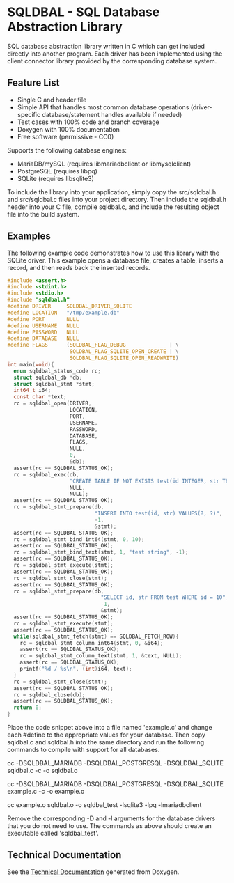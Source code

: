 # SQLDBAL - SQL Database Abstraction Library
SQL database abstraction library written in C which can get included
directly into another program. Each driver has been implemented
using the client connector library provided by the corresponding
database system.

## Feature List
* Single C and header file
* Simple API that handles most common database operations
  (driver-specific database/statement handles available if needed)
* Test cases with 100% code and branch coverage
* Doxygen with 100% documentation
* Free software (permissive - CC0)

Supports the following database engines:
* MariaDB/mySQL (requires libmariadbclient or libmysqlclient)
* PostgreSQL (requires libpq)
* SQLite (requires libsqlite3)

To include the library into your application, simply copy the src/sqldbal.h
and src/sqldbal.c files into your project directory. Then include the
sqldbal.h header into your C file, compile sqldbal.c, and include the
resulting object file into the build system.

## Examples
The following example code demonstrates how to use this library with the
SQLite driver. This example opens a database file, creates a table,
inserts a record, and then reads back the inserted records.

```C
#include <assert.h>
#include <stdint.h>
#include <stdio.h>
#include "sqldbal.h"
#define DRIVER     SQLDBAL_DRIVER_SQLITE
#define LOCATION   "/tmp/example.db"
#define PORT       NULL
#define USERNAME   NULL
#define PASSWORD   NULL
#define DATABASE   NULL
#define FLAGS      (SQLDBAL_FLAG_DEBUG              | \
                    SQLDBAL_FLAG_SQLITE_OPEN_CREATE | \
                    SQLDBAL_FLAG_SQLITE_OPEN_READWRITE)
int main(void){
  enum sqldbal_status_code rc;
  struct sqldbal_db *db;
  struct sqldbal_stmt *stmt;
  int64_t i64;
  const char *text;
  rc = sqldbal_open(DRIVER,
                    LOCATION,
                    PORT,
                    USERNAME,
                    PASSWORD,
                    DATABASE,
                    FLAGS,
                    NULL,
                    0,
                    &db);
  assert(rc == SQLDBAL_STATUS_OK);
  rc = sqldbal_exec(db,
                    "CREATE TABLE IF NOT EXISTS test(id INTEGER, str TEXT)",
                    NULL,
                    NULL);
  assert(rc == SQLDBAL_STATUS_OK);
  rc = sqldbal_stmt_prepare(db,
                            "INSERT INTO test(id, str) VALUES(?, ?)",
                            -1,
                            &stmt);
  assert(rc == SQLDBAL_STATUS_OK);
  rc = sqldbal_stmt_bind_int64(stmt, 0, 10);
  assert(rc == SQLDBAL_STATUS_OK);
  rc = sqldbal_stmt_bind_text(stmt, 1, "test string", -1);
  assert(rc == SQLDBAL_STATUS_OK);
  rc = sqldbal_stmt_execute(stmt);
  assert(rc == SQLDBAL_STATUS_OK);
  rc = sqldbal_stmt_close(stmt);
  assert(rc == SQLDBAL_STATUS_OK);
  rc = sqldbal_stmt_prepare(db,
                              "SELECT id, str FROM test WHERE id = 10",
                              -1,
                              &stmt);
  assert(rc == SQLDBAL_STATUS_OK);
  rc = sqldbal_stmt_execute(stmt);
  assert(rc == SQLDBAL_STATUS_OK);
  while(sqldbal_stmt_fetch(stmt) == SQLDBAL_FETCH_ROW){
    rc = sqldbal_stmt_column_int64(stmt, 0, &i64);
    assert(rc == SQLDBAL_STATUS_OK);
    rc = sqldbal_stmt_column_text(stmt, 1, &text, NULL);
    assert(rc == SQLDBAL_STATUS_OK);
    printf("%d / %s\n", (int)i64, text);
  }
  rc = sqldbal_stmt_close(stmt);
  assert(rc == SQLDBAL_STATUS_OK);
  rc = sqldbal_close(db);
  assert(rc == SQLDBAL_STATUS_OK);
  return 0;
}
```

Place the code snippet above into a file named 'example.c' and change
each #define to the appropriate values for your database. Then copy sqldbal.c
and sqldbal.h into the same directory and run the following commands to
compile with support for all databases.

cc -DSQLDBAL_MARIADB -DSQLDBAL_POSTGRESQL -DSQLDBAL_SQLITE sqldbal.c -c -o sqldbal.o

cc -DSQLDBAL_MARIADB -DSQLDBAL_POSTGRESQL -DSQLDBAL_SQLITE example.c -c -o example.o

cc example.o sqldbal.o -o sqldbal_test -lsqlite3 -lpq -lmariadbclient

Remove the corresponding -D and -l arguments for the database drivers that
you do not need to use. The commands as above should create an
executable called 'sqldbal_test'.

## Technical Documentation
See the
[Technical Documentation](https://www.somnisoft.com/sqldbal/technical-documentation/index.html)
generated from Doxygen.

